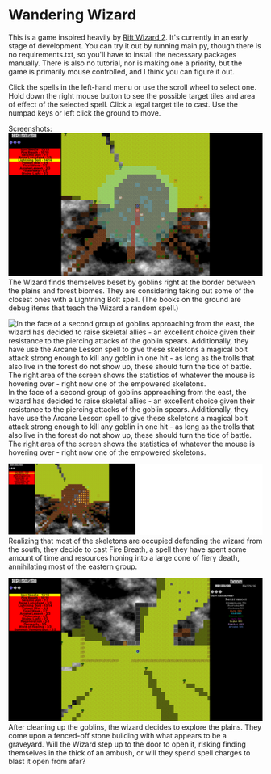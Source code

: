 # Wandering Wizard
This is a game inspired heavily by [Rift Wizard 2](https://store.steampowered.com/app/2058570/Rift_Wizard_2/). It's currently in an early stage of development. You can try it out by running main.py, though there is no requirements.txt, so you'll have to install the necessary packages manually. There is also no tutorial, nor is making one a priority, but the game is primarily mouse controlled, and I think you can figure it out.

Click the spells in the left-hand menu or use the scroll wheel to select one.
Hold down the right mouse button to see the possible target tiles and area of effect of the selected spell. Click a legal target tile to cast.
Use the numpad keys or left click the ground to move.

Screenshots:
![The Wizard finds themselves beset by goblins right at the border between the plains and forest biomes. They are considering taking out some of the closest ones with a Lightning Bolt spell.](/misc/ss1.png)
The Wizard finds themselves beset by goblins right at the border between the plains and forest biomes. They are considering taking out some of the closest ones with a Lightning Bolt spell. (The books on the ground are debug items that teach the Wizard a random spell.)

![In the face of a second group of goblins approaching from the east, the wizard has decided to raise skeletal allies - an excellent choice given their resistance to the piercing attacks of the goblin spears. Additionally, they have use the Arcane Lesson spell to give these skeletons a magical bolt attack strong enough to kill any goblin in one hit - as long as the trolls that also live in the forest do not show up, these should turn the tide of battle. The right area of the screen shows the statistics of whatever the mouse is hovering over - right now one of the empowered skeletons.](/misc/ss2.png)
In the face of a second group of goblins approaching from the east, the wizard has decided to raise skeletal allies - an excellent choice given their resistance to the piercing attacks of the goblin spears. Additionally, they have use the Arcane Lesson spell to give these skeletons a magical bolt attack strong enough to kill any goblin in one hit - as long as the trolls that also live in the forest do not show up, these should turn the tide of battle. The right area of the screen shows the statistics of whatever the mouse is hovering over - right now one of the empowered skeletons.

![Realizing that most of the skeletons are occupied defending the wizard from the south, they decide to cast Fire Breath, a spell they have spent some amount of time and resources honing into a large cone of fiery death, annihilating most of the eastern group.](/misc/ss3.png)
Realizing that most of the skeletons are occupied defending the wizard from the south, they decide to cast Fire Breath, a spell they have spent some amount of time and resources honing into a large cone of fiery death, annihilating most of the eastern group.

![After cleaning up the goblins, the wizard decides to explore the plains. They come upon a fenced-off stone building with what appears to be a graveyard. Will the Wizard step up to the door to open it, risking finding themselves in the thick of an ambush, or will they spend spell charges to blast it open from afar?](/misc/ss4.png)
After cleaning up the goblins, the wizard decides to explore the plains. They come upon a fenced-off stone building with what appears to be a graveyard. Will the Wizard step up to the door to open it, risking finding themselves in the thick of an ambush, or will they spend spell charges to blast it open from afar?
